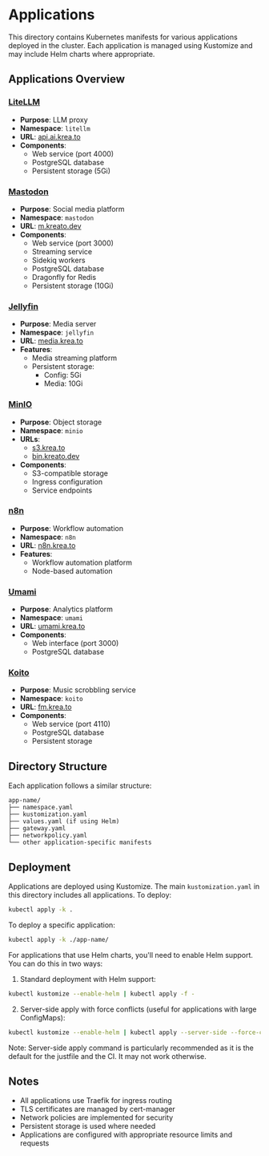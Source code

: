 # Applications

This directory contains Kubernetes manifests for various applications deployed in the cluster. Each application is managed using Kustomize and may include Helm charts where appropriate.

## Applications Overview

### [LiteLLM](https://github.com/berriai/litellm)
- **Purpose**: LLM proxy
- **Namespace**: `litellm`
- **URL**: [api.ai.krea.to](https://api.ai.krea.to)
- **Components**:
    - Web service (port 4000)
    - PostgreSQL database
    - Persistent storage (5Gi)

### [Mastodon](https://github.com/mastodon/mastodon)
- **Purpose**: Social media platform
- **Namespace**: `mastodon`
- **URL**: [m.kreato.dev](https://m.kreato.dev)
- **Components**:
  - Web service (port 3000)
  - Streaming service
  - Sidekiq workers
  - PostgreSQL database
  - Dragonfly for Redis
  - Persistent storage (10Gi)

### [Jellyfin](https://github.com/jellyfin/jellyfin)
- **Purpose**: Media server
- **Namespace**: `jellyfin`
- **URL**: [media.krea.to](https://media.krea.to)
- **Features**:
  - Media streaming platform
  - Persistent storage:
    - Config: 5Gi
    - Media: 10Gi

### [MinIO](https://github.com/minio/minio)
- **Purpose**: Object storage
- **Namespace**: `minio`
- **URLs**:
  - [s3.krea.to](https://s3.krea.to)
  - [bin.kreato.dev](https://bin.kreato.dev)
- **Components**:
  - S3-compatible storage
  - Ingress configuration
  - Service endpoints

### [n8n](https://github.com/n8n-io/n8n)
- **Purpose**: Workflow automation
- **Namespace**: `n8n`
- **URL**: [n8n.krea.to](https://n8n.krea.to)
- **Features**:
  - Workflow automation platform
  - Node-based automation

### [Umami](https://github.com/umami-software/umami)
- **Purpose**: Analytics platform
- **Namespace**: `umami`
- **URL**: [umami.krea.to](https://umami.krea.to)
- **Components**:
  - Web interface (port 3000)
  - PostgreSQL database

### [Koito](https://github.com/gabehf/koito)
- **Purpose**: Music scrobbling service
- **Namespace**: `koito`
- **URL**: [fm.krea.to](https://fm.krea.to)
- **Components**:
  - Web service (port 4110)
  - PostgreSQL database
  - Persistent storage

## Directory Structure

Each application follows a similar structure:
```
app-name/
├── namespace.yaml
├── kustomization.yaml
├── values.yaml (if using Helm)
├── gateway.yaml
├── networkpolicy.yaml
└── other application-specific manifests
```

## Deployment

Applications are deployed using Kustomize. The main `kustomization.yaml` in this directory includes all applications. To deploy:

```bash
kubectl apply -k .
```

To deploy a specific application:

```bash
kubectl apply -k ./app-name/
```

For applications that use Helm charts, you'll need to enable Helm support. You can do this in two ways:

1. Standard deployment with Helm support:
```bash
kubectl kustomize --enable-helm | kubectl apply -f -
```

2. Server-side apply with force conflicts (useful for applications with large ConfigMaps):
```bash
kubectl kustomize --enable-helm | kubectl apply --server-side --force-conflicts -f -
```

Note: Server-side apply command is particularly recommended as it is the default for the justfile and the CI. It may not work otherwise.

## Notes

- All applications use Traefik for ingress routing
- TLS certificates are managed by cert-manager
- Network policies are implemented for security
- Persistent storage is used where needed
- Applications are configured with appropriate resource limits and requests 
